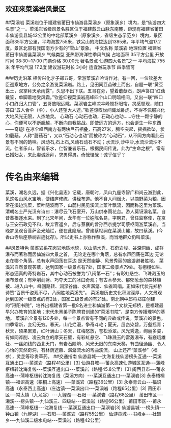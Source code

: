 ## 欢迎来菜溪岩风景区

##菜溪岩 
菜溪岩位于福建省莆田市仙游县菜溪乡（原象溪乡）境内，是“仙游四大名景”之一。菜溪岩省级风景名胜区位于福建戴云山脉东南麓，距现有福建省莆田市仙游县县城42公里的中北部菜溪乡（原象溪乡，省级生态示范乡）境内，景区面积35平方公里，平均海拔755米，铁尖山的海拔达到1395米。年平均气温17.2度。景区北部有我国南方少有的“雪山”景象。
中文名称 菜溪岩 地理位置 福建省莆田市仙游县菜溪乡 气候类型 亚热带海洋性季风气候 占地面积 35平方公里 开放时间 08:30~17:00 门票价格 30.00元 著名景点 仙游四大名景”之一 平均海拔 755米 年平均气温 17.2度 建议游玩时长 3小时 适宜游玩季节 四季皆可

###历史沿革
相传兴化才子郑五哥，常游菜溪岩吟诗作对。有一回，一位钦差大臣巡察地方，公务之余游览菜溪岩。路上，见田间豆苗破土而出，自题一联“黄豆出土，双掌拜天承雨露”，久思不出下联。五哥在旁，望着蘑菇石，朗声答曰“红菇戴笠，单脚着地受风霜。”钦差仰视菜溪岩高峰四个山口明暗相间，又出一联“四口小口终归大口管”，五哥放眼远眺，菜溪岩主峰凉伞峰顿扑眼帘，灵感顿现，随口答曰“五人合伞（伞），小人还望大人遮。”钦差惊叹世间藏龙卧虎，不得不佩服兴化大地风光无限，人杰地灵。
心动石 心动石也动，石动心也动……守住一颗宁静的心，你便可以不断超越，不断向自我挑战。即使远方的远方，也会诞生一种东西——奇迹! 在凉伞峰西南方有两块巨石相叠，石高27米，腾空突起，摇摇欲坠，状如蘑菇，人称“蘑菇石”，又以“石动心也动”而被称为“心动石”，从不同方向看此石景有不同的韵味。风动石,石上石,风动石动石不动；水流沙,沙中沙,水流沙流沙不流。仁者乐山，智者乐水，仁智兼者乐石。根据民间传说，此为“生命之根”，常有已婚妇女，来此虔诚膜拜，求男得男。奇哉怪哉！诚乎信乎？

# 传名由来编辑
菜溪，溯名久远，据《兴化县志》记载，唐朝时，凤山九座寺智广和尚云游到此，见这名山风水宝地，便结庐修练，讲经布道。他不食人间烟火，以摘野菜为粮，因常在溪边洗菜，菜叶随波而下，山麓村民见溪流上菜叶飘流，因而称这里为菜溪。清朝名士严光汉有诗曰：瀑尽云飞石室开，万山供奉雨花台。游人莫讶溪名菜，自昔茎根逐水来。到了北宋年间，龙华有一位姓陈名易，字聘君，曾任监察使，在京与王安石政见不和，故弃官返乡，后与蔡襄的曾孙西京提学司蔡枢同游菜溪岩，当晚梦见观音菩萨金光灿烂，便在此隐居。曾建蔡枢祠在菜溪山麓，故曰蔡溪。(今香山寺后座蔡祠古迹犹存)。所以史书上亦称作蔡溪，而当地群众仍叫菜溪。

##风景特色
菜溪岩系花岗岩地质地貌，以山清水秀、石奇岩峻、谷深洞幽、成群瀑布而著称而居仙游四大景之首，
无论走在哪个角落，总有水声回荡在耳边
无论走在哪个角落，总有水声回荡在耳边
是天然幽静、风景秀丽的旅游避暑胜地。 菜溪岩自然景观荟萃，达到国家一级景点有7处，国家二级景点79处。有栩栩如生、形态逼真的奇特岩石，其中心动石被誉为“八闽第一石”；有彩虹悬空、飞珠溅玉的瀑布景观；有斧削剑劈、巧夺天工的冰臼奇观；有古木参天、郁郁葱葱的森林植被….进入山中，峰回路转、涧深谷幽、水声潺潺、仙雀鸣唱。正如宋代状元郑桥诗赞“百景千姿观不尽，八闽胜地菜溪先”。
菜溪岩历史文化积淀深厚，人文景观达到国家一级景点的有2处，国家二级景点的有21处。南北朝中郎将郑庄创建的“浔阳书院”，培养出福建省第一批8名进士和仙游第一个文状元郑桥，是福建最早兴办教育的圣地；宋代朱熹弟子陈聘君创建的“菜溪书院”，是南方传播理学的基地。
菜溪岩全景有120多处，每一个景点皆有不同的典故或传说。菜溪岩的景色，四季常新，变幻无穷。春天，山花烂漫，争奇斗艳；夏天，层峦染碧，万壑摇青；秋天，硕果累累，红叶满山；冬天，红梅怒放，苍松添翠。风光秀逸，绚丽多姿，有如同斧削、凌云耸立的摩天石壁，有彩虹悬空、飞珠溅玉的雷轰瀑布，有巍峨雄壮、一丝如线的西北天门，有岩石陡峭、风光无限的东南天梯，有曲径通幽、令人心怡的天然奇洞，有林荫遮蔽、潺潺流水的弯曲溪流。
山上还产“菜溪参”（福参），灵芝等珍贵草药。
##交通指南
仙游县城---沈海复线仙游榜头互通---菜溪互通出口---菜溪岩（路程41公里）[3] 
仙游县城---莆永高速仙游城区互通---蒲峰枢纽转沈海复线---菜溪互通出口---菜溪岩（路程45.8公里）[3] 
闽西县市---莆永高速---蒲峰枢纽转沈海复线（菜溪方向）---菜溪互通出口---菜溪岩[3] 
永泰梧桐镇---福诏高速（梧桐上高速）---菜溪岩（路程36公里）[3] 
永泰青云山---福诏高速（永泰西上高速）/庄边镇---菜溪出口---菜溪岩（路程65公里）[3] 
莆田市区---常太镇（九龙谷）---九鲤湖---石阳---菜溪岩（路程68公里）
莆田市区---濑溪---榜头镇---九仙溪三、四级站---菜溪岩（路程66公里）
莆田市区---莆永高速---蒲峰枢纽---沈海复线---菜溪互通出口---菜溪岩[3] 
仙游县城---榜头镇---钟山镇（九鲤湖）---石阳---菜溪岩（路程55公里）
仙游县城---书峰乡---社硎乡---九仙溪二级水电站---菜溪岩（路程42公里）
